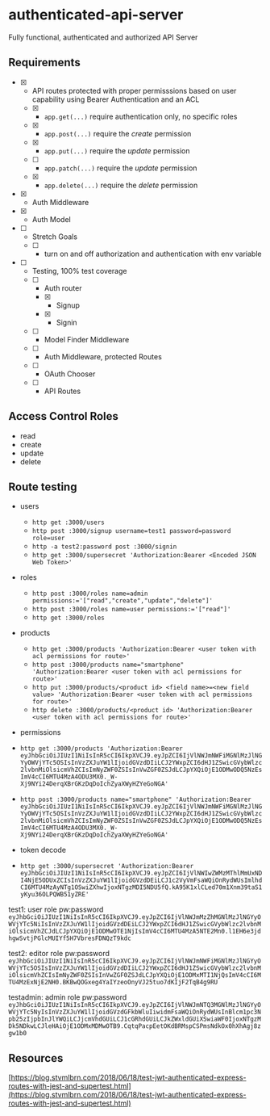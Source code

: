# authenticated-api-server
Fully functional, authenticated and authorized API Server


## Requirements
- [x] - API routes protected with proper permisssions based on user capability using Bearer Authentication and an ACL
  - [x] - `app.get(...)` require authentication only, no specific roles
  - [x] - `app.post(...)` require the *create* permission
  - [x] - `app.put(...)` require the *update* permission
  - [ ] - `app.patch(...)` require the *update* permission
  - [x] - `app.delete(...)` require the *delete* permission
- [x] - Auth Middleware
- [x] - Auth Model
- [ ] - Stretch Goals
  - [ ] - turn on and off authorization and authentication with env variable
- [ ] - Testing, 100% test coverage
  - [ ] - Auth router
    - [x] - Signup
    - [x] - Signin
  - [ ] - Model Finder Middleware
  - [ ] - Auth Middleware, protected Routes
  - [ ] - OAuth Chooser
  - [ ] - API Routes


## Access Control Roles
- read
- create
- update
- delete

## Route testing

- users
  - `http get :3000/users`
  - `http post :3000/signup username=test1 password=password role=user`
  - `http -a test2:password post :3000/signin`
  - `http get :3000/supersecret 'Authorization:Bearer <Encoded JSON Web Token>'`
- roles
  - `http post :3000/roles name=admin permissions:='["read","create","update","delete"]'`
  - `http post :3000/roles name=user permissions:='["read"]'`
  - `http get :3000/roles`
- products
  - `http get :3000/products 'Authorization:Bearer <user token with acl permissions for route>'`
  - `http post :3000/products name="smartphone" 'Authorization:Bearer <user token with acl permissions for route>'`
  - `http put :3000/products/<product id> <field name>=<new field value> 'Authorization:Bearer <user token with acl permissions for route>'`
  - `http delete :3000/products/<product id> 'Authorization:Bearer <user token with acl permissions for route>'`

- permissions
 - `http get :3000/products 'Authorization:Bearer eyJhbGciOiJIUzI1NiIsInR5cCI6IkpXVCJ9.eyJpZCI6IjVlNWJmNWFiMGNlMzJlNGYyOWVjYTc5OSIsInVzZXJuYW1lIjoidGVzdDIiLCJ2YWxpZCI6dHJ1ZSwicGVybWlzc2lvbnMiOlsicmVhZCIsImNyZWF0ZSIsInVwZGF0ZSJdLCJpYXQiOjE1ODMwODQ5NzEsImV4cCI6MTU4MzA4ODU3MX0._W-Xj9NYi24DerqXBrGKzDqDoIchZyaXWyHZYeGoNGA'`
 - `http post :3000/products name="smartphone" 'Authorization:Bearer eyJhbGciOiJIUzI1NiIsInR5cCI6IkpXVCJ9.eyJpZCI6IjVlNWJmNWFiMGNlMzJlNGYyOWVjYTc5OSIsInVzZXJuYW1lIjoidGVzdDIiLCJ2YWxpZCI6dHJ1ZSwicGVybWlzc2lvbnMiOlsicmVhZCIsImNyZWF0ZSIsInVwZGF0ZSJdLCJpYXQiOjE1ODMwODQ5NzEsImV4cCI6MTU4MzA4ODU3MX0._W-Xj9NYi24DerqXBrGKzDqDoIchZyaXWyHZYeGoNGA'`

- token decode
- `http get :3000/supersecret 'Authorization:Bearer eyJhbGciOiJIUzI1NiIsInR5cCI6IkpXVCJ9.eyJpZCI6IjVlNWIwZWMzMThlMmUxNDI4NjE5ODUxZCIsInVzZXJuYW1lIjoidGVzdDEiLCJ1c2VyVmFsaWQiOnRydWUsImlhdCI6MTU4MzAyNTg1OSwiZXhwIjoxNTgzMDI5NDU5fQ.kA95K1xlCLed70m1Xnm39taS1yKyu36OLPQWB51yZRE'`

test1: user role pw:password
`eyJhbGciOiJIUzI1NiIsInR5cCI6IkpXVCJ9.eyJpZCI6IjVlNWJmMzZhMGNlMzJlNGYyOWVjYTc5NiIsInVzZXJuYW1lIjoidGVzdDEiLCJ2YWxpZCI6dHJ1ZSwicGVybWlzc2lvbnMiOlsicmVhZCJdLCJpYXQiOjE1ODMwOTE1NjIsImV4cCI6MTU4MzA5NTE2Mn0.l1EH6e3jdhgwSvtjPGlcMUIYf5H7VbresFDNQzT9kdc`

test2: editor role pw:password
`eyJhbGciOiJIUzI1NiIsInR5cCI6IkpXVCJ9.eyJpZCI6IjVlNWJmNWFiMGNlMzJlNGYyOWVjYTc5OSIsInVzZXJuYW1lIjoidGVzdDIiLCJ2YWxpZCI6dHJ1ZSwicGVybWlzc2lvbnMiOlsicmVhZCIsImNyZWF0ZSIsInVwZGF0ZSJdLCJpYXQiOjE1ODMxMTI1NjQsImV4cCI6MTU4MzExNjE2NH0.BKBwQOGxeg4YaIYzeoOnyVJ25tuo7dKIjF2TqB4g9RU`

testadmin: admin role pw:password
`eyJhbGciOiJIUzI1NiIsInR5cCI6IkpXVCJ9.eyJpZCI6IjVlNWJmNTQ3MGNlMzJlNGYyOWVjYTc5NyIsInVzZXJuYW1lIjoidGVzdGFkbWluIiwidmFsaWQiOnRydWUsInBlcm1pc3Npb25zIjpbInJlYWQiLCJjcmVhdGUiLCJ1cGRhdGUiLCJkZWxldGUiXSwiaWF0IjoxNTgzMDk5NDkwLCJleHAiOjE1ODMxMDMwOTB9.CqtqPacpEetOKdBRMspCSPmsNdkOx0hXhAgj8zgw1b0`

## Resources
[https://blog.stvmlbrn.com/2018/06/18/test-jwt-authenticated-express-routes-with-jest-and-supertest.html](https://blog.stvmlbrn.com/2018/06/18/test-jwt-authenticated-express-routes-with-jest-and-supertest.html)

